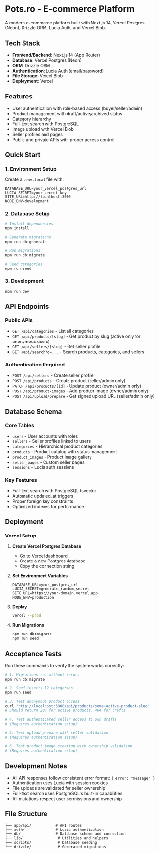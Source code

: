 # Pots.ro - E-commerce Platform

A modern e-commerce platform built with Next.js 14, Vercel Postgres (Neon), Drizzle ORM, Lucia Auth, and Vercel Blob.

## Tech Stack

- **Frontend/Backend**: Next.js 14 (App Router)
- **Database**: Vercel Postgres (Neon)
- **ORM**: Drizzle ORM
- **Authentication**: Lucia Auth (email/password)
- **File Storage**: Vercel Blob
- **Deployment**: Vercel

## Features

- User authentication with role-based access (buyer/seller/admin)
- Product management with draft/active/archived status
- Category hierarchy
- Full-text search with PostgreSQL
- Image upload with Vercel Blob
- Seller profiles and pages
- Public and private APIs with proper access control

## Quick Start

### 1. Environment Setup

Create a `.env.local` file with:

```env
DATABASE_URL=your_vercel_postgres_url
LUCIA_SECRET=your_secret_key
SITE_URL=http://localhost:3000
NODE_ENV=development
```

### 2. Database Setup

```bash
# Install dependencies
npm install

# Generate migrations
npm run db:generate

# Run migrations
npm run db:migrate

# Seed categories
npm run seed
```

### 3. Development

```bash
npm run dev
```

## API Endpoints

### Public APIs
- `GET /api/categories` - List all categories
- `GET /api/products/[slug]` - Get product by slug (active only for anonymous users)
- `GET /api/sellers/[slug]` - Get seller profile
- `GET /api/search?q=...` - Search products, categories, and sellers

### Authentication Required
- `POST /api/sellers` - Create seller profile
- `POST /api/products` - Create product (seller/admin only)
- `PATCH /api/products/[id]` - Update product (owner/admin only)
- `POST /api/product-images` - Add product image (owner/admin only)
- `POST /api/upload/prepare` - Get signed upload URL (seller/admin only)

## Database Schema

### Core Tables
- `users` - User accounts with roles
- `sellers` - Seller profiles linked to users
- `categories` - Hierarchical product categories
- `products` - Product catalog with status management
- `product_images` - Product image gallery
- `seller_pages` - Custom seller pages
- `sessions` - Lucia auth sessions

### Key Features
- Full-text search with PostgreSQL tsvector
- Automatic updated_at triggers
- Proper foreign key constraints
- Optimized indexes for performance

## Deployment

### Vercel Setup

1. **Create Vercel Postgres Database**
   - Go to Vercel dashboard
   - Create a new Postgres database
   - Copy the connection string

2. **Set Environment Variables**
   ```
   DATABASE_URL=your_postgres_url
   LUCIA_SECRET=generate_random_secret
   SITE_URL=https://your-domain.vercel.app
   NODE_ENV=production
   ```

3. **Deploy**
   ```bash
   vercel --prod
   ```

4. **Run Migrations**
   ```bash
   npm run db:migrate
   npm run seed
   ```

## Acceptance Tests

Run these commands to verify the system works correctly:

```bash
# 1. Migrations run without errors
npm run db:migrate

# 2. Seed inserts 12 categories
npm run seed

# 3. Test anonymous product access
curl "http://localhost:3000/api/products/some-active-product-slug"
# Should return 200 for active products, 404 for drafts

# 4. Test authenticated seller access to own drafts
# (Requires authentication setup)

# 5. Test upload prepare with seller validation
# (Requires authentication setup)

# 6. Test product image creation with ownership validation
# (Requires authentication setup)
```

## Development Notes

- All API responses follow consistent error format: `{ error: "message" }`
- Authentication uses Lucia with session cookies
- File uploads are validated for seller ownership
- Full-text search uses PostgreSQL's built-in capabilities
- All mutations respect user permissions and ownership

## File Structure

```
├── app/api/           # API routes
├── auth/              # Lucia authentication
├── db/                # Database schema and connection
├── lib/                # Utilities and helpers
├── scripts/            # Database seeding
└── drizzle/            # Generated migrations
```

